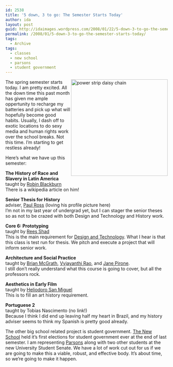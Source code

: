 ```yaml
---
id: 2538
title: '5 down, 3 to go: The Semester Starts Today'
author: ida
layout: post
guid: http://idaimages.wordpress.com/2008/01/22/5-down-3-to-go-the-semester-starts-today/
permalink: /2008/01/5-down-3-to-go-the-semester-starts-today/
tags:
  - Archive
tags:
  - classes
  - new school
  - parsons
  - student government
---
```

<img src="http://idaimages.files.wordpress.com/2008/01/cables.jpg" alt="power strip daisy chain" align="right" width="300" />The spring semester starts today. I am pretty excited. All the down time this past month has given me ample oppertunity to recharge my batteries and pick up what will hopefully become good habits. Usually, I dash off to exotic locations to do sexy media and human rights work over the school breaks. Not this time. I&#8217;m starting to get restless already!

Here&#8217;s what we have up this semester:

**The History of Race and Slavery in Latin America**  
taught by [Robin Blackburn][1]  
There is a wikipedia article on him!

**Senior Thesis for History**  
adviser, [Paul Ross][2] (loving his profile picture here)  
I&#8217;m not in my last year of undergrad yet, but I can stager the senior theses so as not to be crazed with both Design and Technology and History work.

**Core 6: Prototyping**  
taught by [Rees Shad][3]  
This is the main requirement for [Design and Technology][4]. What I hear is that this class is test run for thesis. We pitch and execute a project that will inform senior work.

**Architecture and Social Practice**  
taught by [Brian McGrath][5], [Vyjayanthi Rao][6], and [Jane Pirone][7].  
I still don&#8217;t really understand what this course is going to cover, but all the professors rock.

**Aesthetics in Early Film**  
taught by [Heliodoro San Miguel][8]  
This is to fill an art history requirement.

**Portuguese 2**  
taught by Tobias Nascimento (no link!)  
Because I think I did end up leaving half my heart in Brazil, and my history adviser seems to think my Spanish is pretty good already.

The other big school related project is student government. [The New School][9] held it&#8217;s first elections for student government ever at the end of last semester. I am representing [Parsons][10] along with two other students at the new University Student Senate. We have a lot of work cut out for us if we are going to make this a viable, robust, and effective body. It&#8217;s about time, so we&#8217;re going to make it happen.

 [1]: http://en.wikipedia.org/wiki/Robin_Blackburn
 [2]: http://www.newschool.edu/lang/faculty.aspx?id=1758
 [3]: http://www.reesshad.com/
 [4]: http://cdt.parsons.edu/
 [5]: http://www.urban-interface.com/
 [6]: http://www.newschool.edu/GF/anthro/faculty/rao/index.htm
 [7]: http://www.happymazza.com/
 [8]: http://www.parsons.edu/faculty_and_staff/faculty_details.aspx?dID=80&sdID=106&pType=1&id=3719
 [9]: http://www.newschool.edu/
 [10]: http://www.parsons.newschool.edu/